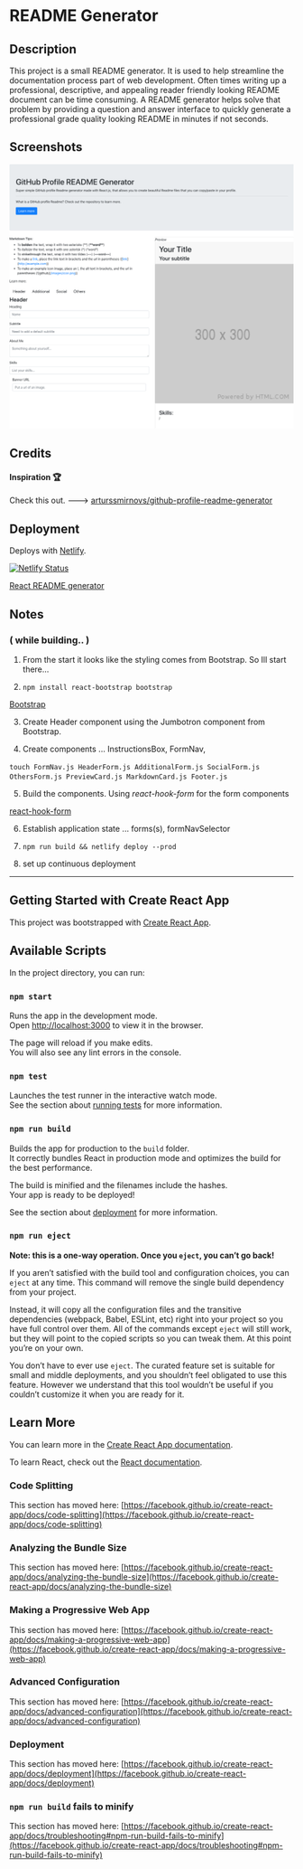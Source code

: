 # README Generator

## Description

This project is a small README generator. It is used to help streamline the documentation process part of web development. Often times writing up a professional, descriptive, and appealing reader friendly looking README document can be time consuming. A README generator helps solve that problem by providing a question and answer interface to quickly generate a professional grade quality looking README in minutes if not seconds.

## Screenshots

![Screenshot](/public/screenshot.png)

## Credits
#### Inspiration 🏆 

Check this out. ---> [arturssmirnovs/github-profile-readme-generator](https://github.com/arturssmirnovs/github-profile-readme-generator)
## Deployment

Deploys with [Netlify](https://www.netlify.com/).

[![Netlify Status](https://api.netlify.com/api/v1/badges/fe8b5ed1-e5e3-4684-85ad-a84477155a45/deploy-status)](https://app.netlify.com/sites/react-readme-generator/deploys)

[React README generator](https://react-readme-generator.netlify.app/)
## Notes 
### ( while building.. )

1. From the start it looks like the styling comes from Bootstrap. So Ill start there...

2. `npm install react-bootstrap bootstrap`

[Bootstrap](https://react-bootstrap.github.io/getting-started/introduction)

3. Create Header component using the Jumbotron component from Bootstrap.

4. Create components ... InstructionsBox, FormNav,

`touch FormNav.js HeaderForm.js AdditionalForm.js SocialForm.js OthersForm.js PreviewCard.js MarkdownCard.js Footer.js`

5. Build the components. Using *react-hook-form* for the form components

[react-hook-form](https://react-hook-form.com)

6. Establish application state ... forms(s), formNavSelector

7. `npm run build && netlify deploy --prod`

8. set up continuous deployment


----------------------
## Getting Started with Create React App

This project was bootstrapped with [Create React App](https://github.com/facebook/create-react-app).

## Available Scripts

In the project directory, you can run:

### `npm start`

Runs the app in the development mode.\
Open [http://localhost:3000](http://localhost:3000) to view it in the browser.

The page will reload if you make edits.\
You will also see any lint errors in the console.

### `npm test`

Launches the test runner in the interactive watch mode.\
See the section about [running tests](https://facebook.github.io/create-react-app/docs/running-tests) for more information.

### `npm run build`

Builds the app for production to the `build` folder.\
It correctly bundles React in production mode and optimizes the build for the best performance.

The build is minified and the filenames include the hashes.\
Your app is ready to be deployed!

See the section about [deployment](https://facebook.github.io/create-react-app/docs/deployment) for more information.

### `npm run eject`

**Note: this is a one-way operation. Once you `eject`, you can’t go back!**

If you aren’t satisfied with the build tool and configuration choices, you can `eject` at any time. This command will remove the single build dependency from your project.

Instead, it will copy all the configuration files and the transitive dependencies (webpack, Babel, ESLint, etc) right into your project so you have full control over them. All of the commands except `eject` will still work, but they will point to the copied scripts so you can tweak them. At this point you’re on your own.

You don’t have to ever use `eject`. The curated feature set is suitable for small and middle deployments, and you shouldn’t feel obligated to use this feature. However we understand that this tool wouldn’t be useful if you couldn’t customize it when you are ready for it.

## Learn More

You can learn more in the [Create React App documentation](https://facebook.github.io/create-react-app/docs/getting-started).

To learn React, check out the [React documentation](https://reactjs.org/).

### Code Splitting

This section has moved here: [https://facebook.github.io/create-react-app/docs/code-splitting](https://facebook.github.io/create-react-app/docs/code-splitting)

### Analyzing the Bundle Size

This section has moved here: [https://facebook.github.io/create-react-app/docs/analyzing-the-bundle-size](https://facebook.github.io/create-react-app/docs/analyzing-the-bundle-size)

### Making a Progressive Web App

This section has moved here: [https://facebook.github.io/create-react-app/docs/making-a-progressive-web-app](https://facebook.github.io/create-react-app/docs/making-a-progressive-web-app)

### Advanced Configuration

This section has moved here: [https://facebook.github.io/create-react-app/docs/advanced-configuration](https://facebook.github.io/create-react-app/docs/advanced-configuration)

### Deployment

This section has moved here: [https://facebook.github.io/create-react-app/docs/deployment](https://facebook.github.io/create-react-app/docs/deployment)

### `npm run build` fails to minify

This section has moved here: [https://facebook.github.io/create-react-app/docs/troubleshooting#npm-run-build-fails-to-minify](https://facebook.github.io/create-react-app/docs/troubleshooting#npm-run-build-fails-to-minify)

